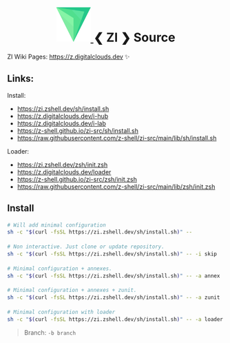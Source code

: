 <h1 align="center">
  <a href="https://github.com/z-shell/zi">
    <img src="https://github.com/z-shell/zi/raw/main/docs/images/logo.svg" alt="Logo" width="80" height="80">
  </a>
❮ ZI ❯ Source
</h1>

ZI Wiki Pages: https://z.digitalclouds.dev :sparkles:

## Links: 

Install:

- https://zi.zshell.dev/sh/install.sh
- https://z.digitalclouds.dev/i-hub
- https://z.digitalclouds.dev/i-lab
- https://z-shell.github.io/zi-src/sh/install.sh
- https://raw.githubusercontent.com/z-shell/zi-src/main/lib/sh/install.sh

Loader:

- https://zi.zshell.dev/zsh/init.zsh
- https://z.digitalclouds.dev/loader
- https://z-shell.github.io/zi-src/zsh/init.zsh
- https://raw.githubusercontent.com/z-shell/zi-src/main/lib/zsh/init.zsh

## Install

```zsh
# Will add minimal configuration
sh -c "$(curl -fsSL https://zi.zshell.dev/sh/install.sh)" --

# Non interactive. Just clone or update repository.
sh -c "$(curl -fsSL https://zi.zshell.dev/sh/install.sh)" -- -i skip

# Minimal configuration + annexes.
sh -c "$(curl -fsSL https://zi.zshell.dev/sh/install.sh)" -- -a annex

# Minimal configuration + annexes + zunit.
sh -c "$(curl -fsSL https://zi.zshell.dev/sh/install.sh)" -- -a zunit

# Minimal configuration with loader
sh -c "$(curl -fsSL https://zi.zshell.dev/sh/install.sh)" -- -a loader
```
> Branch: `-b branch`
